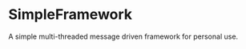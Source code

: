 SimpleFramework
===============

A simple multi-threaded message driven framework for personal use.
